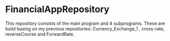 # FinancialAppRepository  
  This repository consists of the main program and 4 subprograms. These are build basing on my previous repositories:  Currency_Exchange_1 , cross-rate, reverseCourse and ForwardRate.
